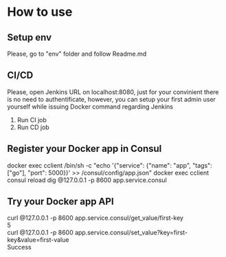 # How to use

## Setup env
Please, go to "env" folder and follow Readme.md


## CI/CD
Please, open Jenkins URL on localhost:8080, just for your convinient there is no need to authentificate, however, you can setup your first admin user yourself while issuing Docker command regarding Jenkins

1. Run CI job
2. Run CD job

## Register your Docker app in Consul
docker exec cclient /bin/sh -c "echo '{\"service\": {\"name\": \"app\", \"tags\": [\"go\"], \"port\": 5000}}' >> /consul/config/app.json"
docker exec cclient consul reload
dig @127.0.0.1 -p 8600 app.service.consul

## Try your Docker app API

curl @127.0.0.1 -p 8600 app.service.consul/get_value/first-key <br />
5 <br /> 
curl @127.0.0.1 -p 8600 app.service.consul/set_value?key=first-key&value=first-value <br />
Success <br />
